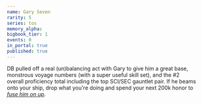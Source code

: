 ```yaml
---
name: Gary Seven
rarity: 5
series: tos
memory_alpha:
bigbook_tier: 1
events: 0
in_portal: true
published: true
---
```


DB pulled off a real (un)balancing act with Gary to give him a great base, monstrous voyage numbers (with a super useful skill set), and the #2 overall proficiency total including the top SCI/SEC gauntlet pair. If he beams onto your ship, drop what you're doing and spend your next 200k honor to [_fuse him on up_](https://www.youtube.com/watch?v=L09qnRfZY-k).
